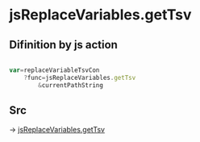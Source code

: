 # jsReplaceVariables.getTsv

## Difinition by js action

```js.js

var=replaceVariableTsvCon
	?func=jsReplaceVariables.getTsv
		&currentPathString
```

## Src

-> [jsReplaceVariables.getTsv](https://github.com/puutaro/CommandClick/blob/master/app/src/main/java/com/puutaro/commandclick/fragment_lib/terminal_fragment/js_interface/edit/JsReplaceVariables.kt#L12)


